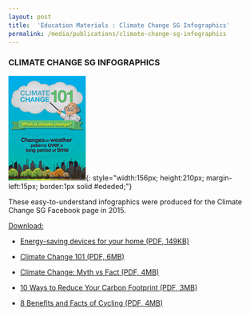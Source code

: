 ```yaml
---
layout: post
title:  'Education Materials : Climate Change SG Infographics'
permalink: /media/publications/climate-change-sg-infographics
---
```



### CLIMATE CHANGE SG INFOGRAPHICS

![Climate Change SG Infographics](/images/climate-change-sg-infographics.jpg "Climate Change SG Infographics"){: style="width:156px; height:210px; margin-left:15px; border:1px solid #ededed;"}

These easy-to-understand infographics were produced for the Climate Change SG Facebook page in 2015.

<u>Download:</u>

* [<a href="/docs/default-source/publications/energy-saving-devices-for-your-home.pdf" target="_blank">Energy-saving devices for your home (PDF, 149KB)</a>](/docs/default-source/publications/energy-saving-devices-for-your-home.pdf)

* [<a href="/docs/default-source/publications/climate-change-101.pdf" target="_blank">Climate Change 101 (PDF, 6MB)</a>](/docs/default-source/publications/climate-change-101.pdf)

* [<a href="/docs/default-source/publications/climate-change-myth-vs-fact.pdf" target="_blank">Climate Change: Myth vs Fact (PDF, 4MB)</a>](/docs/default-source/publications/climate-change-myth-vs-fact.pdf)

* [<a href="/docs/default-source/publications/10-ways-reduce-your-carbon-footprint.pdf" target="_blank">10 Ways to Reduce Your Carbon Footprint (PDF, 3MB)</a>](/docs/default-source/publications/10-ways-reduce-your-carbon-footprint.pdf)

* [<a href="/docs/default-source/publications/8-benefits-and-facts-of-cycling.pdf" target="_blank">8 Benefits and Facts of Cycling (PDF, 4MB)</a>](/docs/default-source/publications/8-benefits-and-facts-of-cycling.pdf)

